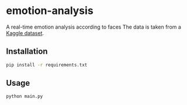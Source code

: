 # emotion-analysis
A real-time emotion analysis according to faces
The data is taken from a [Kaggle dataset](https://www.kaggle.com/datasets/jonathanoheix/face-expression-recognition-dataset).

## Installation
```bash
pip install -r requirements.txt
```

## Usage
```bash
python main.py
```
